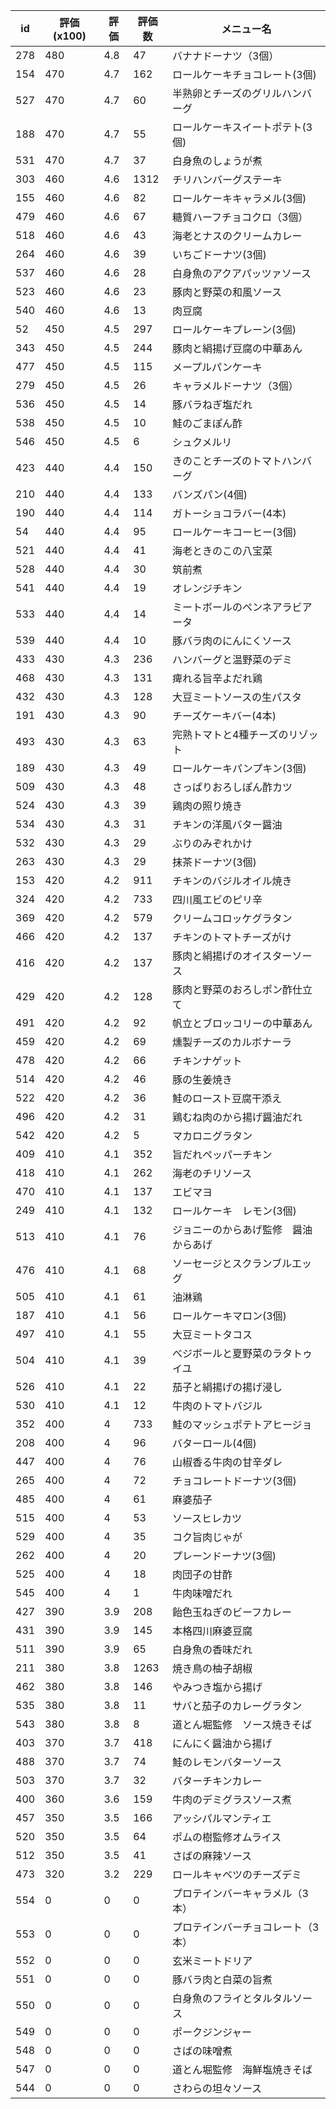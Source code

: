 | id | 評価(x100) | 評価 | 評価数 | メニュー名 |
| -- | ---------- | ---- | ------ | ---------- |
| 278 | 480 | 4.8 | 47 | バナナドーナツ（3個） |
| 154 | 470 | 4.7 | 162 | ロールケーキチョコレート(3個) |
| 527 | 470 | 4.7 | 60 | 半熟卵とチーズのグリルハンバーグ |
| 188 | 470 | 4.7 | 55 | ロールケーキスイートポテト(3個) |
| 531 | 470 | 4.7 | 37 | 白身魚のしょうが煮 |
| 303 | 460 | 4.6 | 1312 | チリハンバーグステーキ |
| 155 | 460 | 4.6 | 82 | ロールケーキキャラメル(3個) |
| 479 | 460 | 4.6 | 67 | 糖質ハーフチョコクロ（3個） |
| 518 | 460 | 4.6 | 43 | 海老とナスのクリームカレー |
| 264 | 460 | 4.6 | 39 | いちごドーナツ(3個) |
| 537 | 460 | 4.6 | 28 | 白身魚のアクアパッツァソース |
| 523 | 460 | 4.6 | 23 | 豚肉と野菜の和風ソース |
| 540 | 460 | 4.6 | 13 | 肉豆腐 |
| 52 | 450 | 4.5 | 297 | ロールケーキプレーン(3個) |
| 343 | 450 | 4.5 | 244 | 豚肉と絹揚げ豆腐の中華あん |
| 477 | 450 | 4.5 | 115 | メープルパンケーキ |
| 279 | 450 | 4.5 | 26 | キャラメルドーナツ（3個） |
| 536 | 450 | 4.5 | 14 | 豚バラねぎ塩だれ |
| 538 | 450 | 4.5 | 10 | 鮭のごまぽん酢 |
| 546 | 450 | 4.5 | 6 | シュクメルリ |
| 423 | 440 | 4.4 | 150 | きのことチーズのトマトハンバーグ |
| 210 | 440 | 4.4 | 133 | バンズパン(4個) |
| 190 | 440 | 4.4 | 114 | ガトーショコラバー(4本) |
| 54 | 440 | 4.4 | 95 | ロールケーキコーヒー(3個) |
| 521 | 440 | 4.4 | 41 | 海老ときのこの八宝菜 |
| 528 | 440 | 4.4 | 30 | 筑前煮 |
| 541 | 440 | 4.4 | 19 | オレンジチキン |
| 533 | 440 | 4.4 | 14 | ミートボールのペンネアラビアータ |
| 539 | 440 | 4.4 | 10 | 豚バラ肉のにんにくソース |
| 433 | 430 | 4.3 | 236 | ハンバーグと温野菜のデミ |
| 468 | 430 | 4.3 | 131 | 痺れる旨辛よだれ鶏 |
| 432 | 430 | 4.3 | 128 | 大豆ミートソースの生パスタ |
| 191 | 430 | 4.3 | 90 | チーズケーキバー(4本) |
| 493 | 430 | 4.3 | 63 | 完熟トマトと4種チーズのリゾット |
| 189 | 430 | 4.3 | 49 | ロールケーキパンプキン(3個) |
| 509 | 430 | 4.3 | 48 | さっぱりおろしぽん酢カツ |
| 524 | 430 | 4.3 | 39 | 鶏肉の照り焼き |
| 534 | 430 | 4.3 | 31 | チキンの洋風バター醤油 |
| 532 | 430 | 4.3 | 29 | ぶりのみぞれかけ |
| 263 | 430 | 4.3 | 29 | 抹茶ドーナツ(3個) |
| 153 | 420 | 4.2 | 911 | チキンのバジルオイル焼き |
| 324 | 420 | 4.2 | 733 | 四川風エビのピリ辛 |
| 369 | 420 | 4.2 | 579 | クリームコロッケグラタン |
| 466 | 420 | 4.2 | 137 | チキンのトマトチーズがけ |
| 416 | 420 | 4.2 | 137 | 豚肉と絹揚げのオイスターソース |
| 429 | 420 | 4.2 | 128 | 豚肉と野菜のおろしポン酢仕立て |
| 491 | 420 | 4.2 | 92 | 帆立とブロッコリーの中華あん |
| 459 | 420 | 4.2 | 69 | 燻製チーズのカルボナーラ |
| 478 | 420 | 4.2 | 66 | チキンナゲット |
| 514 | 420 | 4.2 | 46 | 豚の生姜焼き |
| 522 | 420 | 4.2 | 36 | 鮭のロースト豆腐干添え |
| 496 | 420 | 4.2 | 31 | 鶏むね肉のから揚げ醤油だれ |
| 542 | 420 | 4.2 | 5 | マカロニグラタン |
| 409 | 410 | 4.1 | 352 | 旨だれペッパーチキン |
| 418 | 410 | 4.1 | 262 | 海老のチリソース |
| 470 | 410 | 4.1 | 137 | エビマヨ |
| 249 | 410 | 4.1 | 132 | ロールケーキ　レモン(3個) |
| 513 | 410 | 4.1 | 76 | ジョニーのからあげ監修　醤油からあげ |
| 476 | 410 | 4.1 | 68 | ソーセージとスクランブルエッグ |
| 505 | 410 | 4.1 | 61 | 油淋鶏 |
| 187 | 410 | 4.1 | 56 | ロールケーキマロン(3個) |
| 497 | 410 | 4.1 | 55 | 大豆ミートタコス |
| 504 | 410 | 4.1 | 39 | べジボールと夏野菜のラタトゥイユ |
| 526 | 410 | 4.1 | 22 | 茄子と絹揚げの揚げ浸し |
| 530 | 410 | 4.1 | 12 | 牛肉のトマトバジル |
| 352 | 400 | 4 | 733 | 鮭のマッシュポテトアヒージョ |
| 208 | 400 | 4 | 96 | バターロール(4個) |
| 447 | 400 | 4 | 76 | 山椒香る牛肉の甘辛ダレ |
| 265 | 400 | 4 | 72 | チョコレートドーナツ(3個) |
| 485 | 400 | 4 | 61 | 麻婆茄子 |
| 515 | 400 | 4 | 53 | ソースヒレカツ |
| 529 | 400 | 4 | 35 | コク旨肉じゃが |
| 262 | 400 | 4 | 20 | プレーンドーナツ(3個) |
| 525 | 400 | 4 | 18 | 肉団子の甘酢 |
| 545 | 400 | 4 | 1 | 牛肉味噌だれ |
| 427 | 390 | 3.9 | 208 | 飴色玉ねぎのビーフカレー |
| 431 | 390 | 3.9 | 145 | 本格四川麻婆豆腐 |
| 511 | 390 | 3.9 | 65 | 白身魚の香味だれ |
| 211 | 380 | 3.8 | 1263 | 焼き鳥の柚子胡椒 |
| 462 | 380 | 3.8 | 146 | やみつき塩から揚げ |
| 535 | 380 | 3.8 | 11 | サバと茄子のカレーグラタン |
| 543 | 380 | 3.8 | 8 | 道とん堀監修　ソース焼きそば |
| 403 | 370 | 3.7 | 418 | にんにく醤油から揚げ |
| 488 | 370 | 3.7 | 74 | 鮭のレモンバターソース |
| 503 | 370 | 3.7 | 32 | バターチキンカレー |
| 400 | 360 | 3.6 | 159 | 牛肉のデミグラスソース煮 |
| 457 | 350 | 3.5 | 166 | アッシパルマンティエ |
| 520 | 350 | 3.5 | 64 | ポムの樹監修オムライス |
| 512 | 350 | 3.5 | 41 | さばの麻辣ソース |
| 473 | 320 | 3.2 | 229 | ロールキャベツのチーズデミ |
| 554 | 0 | 0 | 0 | プロテインバーキャラメル（3本） |
| 553 | 0 | 0 | 0 | プロテインバーチョコレート（3本） |
| 552 | 0 | 0 | 0 | 玄米ミートドリア |
| 551 | 0 | 0 | 0 | 豚バラ肉と白菜の旨煮 |
| 550 | 0 | 0 | 0 | 白身魚のフライとタルタルソース |
| 549 | 0 | 0 | 0 | ポークジンジャー |
| 548 | 0 | 0 | 0 | さばの味噌煮 |
| 547 | 0 | 0 | 0 | 道とん堀監修　海鮮塩焼きそば |
| 544 | 0 | 0 | 0 | さわらの坦々ソース |
